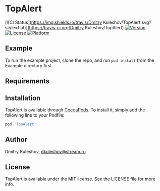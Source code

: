 # TopAlert

[![CI Status](https://img.shields.io/travis/Dmitry Kuleshov/TopAlert.svg?style=flat)](https://travis-ci.org/Dmitry Kuleshov/TopAlert)
[![Version](https://img.shields.io/cocoapods/v/TopAlert.svg?style=flat)](https://cocoapods.org/pods/TopAlert)
[![License](https://img.shields.io/cocoapods/l/TopAlert.svg?style=flat)](https://cocoapods.org/pods/TopAlert)
[![Platform](https://img.shields.io/cocoapods/p/TopAlert.svg?style=flat)](https://cocoapods.org/pods/TopAlert)

## Example

To run the example project, clone the repo, and run `pod install` from the Example directory first.

## Requirements

## Installation

TopAlert is available through [CocoaPods](https://cocoapods.org). To install
it, simply add the following line to your Podfile:

```ruby
pod 'TopAlert'
```

## Author

Dmitry Kuleshov, dkuleshov@stream.ru

## License

TopAlert is available under the MIT license. See the LICENSE file for more info.
